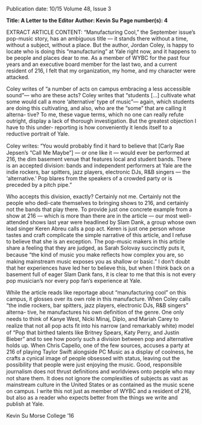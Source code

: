 Publication date: 10/15
Volume 48, Issue 3

**Title: A Letter to the Editor**
**Author: Kevin Su**
**Page number(s): 4**

EXTRACT ARTICLE CONTENT:
“Manufacturing Cool,” the September issue’s pop-music story, has an ambiguous 
title — it stands there without a time, without a subject, without a place. But the 
author, Jordan Coley, is happy to locate who is doing this “manufacturing” at 
Yale right now, and it happens to be people and places dear to me. As a member 
of WYBC for the past four years and an executive board member for the last two, 
and a current resident of 216, I felt that my organization, my home, and my 
character were attacked.

Coley writes of “a number of acts on campus embracing a less accessible 
sound”— who are these acts? Coley writes that “students […] cultivate what 
some would call a more ‘alternative’ type of music”— again, which students are 
doing this cultivating, and also, who are the “some” that are calling it alterna-
tive? To me, these vague terms, which no one can really refute outright, display 
a lack of thorough investigation. But the greatest objection I have to this under-
reporting is how conveniently it lends itself to a reductive portrait of Yale.

Coley writes: “You would probably ﬁnd it hard to believe that [Carly Rae  
Jepsen’s “Call Me Maybe”] — or one like it — would ever be performed at 216, 
the dim basement venue that features local and student bands. There is an 
accepted division: bands and independent performers at Yale are the indie 
rockers, bar spitters, jazz players, electronic DJs, R&B singers — the ‘alternative.’ 
Pop blares from the speakers of a crowded party or is preceded by a pitch pipe.”

Who accepts this division, exactly? Certainly not me. Certainly not the 
people who dedi-cate themselves to bringing shows to 216, and certainly not 
the bands that play there. To provide just one concrete example from a show 
at 216 — which is more than there are in the article — our most well-attended 
shows last year were headlined by Slam Dank, a group whose own lead singer 
Keren Abreu calls a pop act. Keren is just one person whose tastes and craft 
complicate the simple narrative of this article, and I refuse to believe that she 
is an exception. The pop-music makers in this article share a feeling that they 
are judged, as  Sarah Solovay succinctly puts it, because “the kind of music you 
make reﬂects how complex you are, so making mainstream music exposes you 
as shallow or basic.” I don’t doubt that her experiences have led her to believe 
this, but when I think back on a basement full of eager Slam Dank fans, it is 
clear to me that this is not every pop musician’s nor every pop fan’s experience 
at Yale.

While the article reads like reportage about “manufacturing cool” on this 
campus, it glosses over its own role in this manufacture. When Coley calls “the 
indie rockers, bar spitters, jazz players, electronic DJs, R&B singers” alterna-
tive, he manufactures his own deﬁnition of the genre. One only needs to think 
of Kanye West, Nicki Minaj, Diplo, and Mariah Carey to realize that not all 
pop acts ﬁt into his narrow (and remarkably white) model of “Pop that birthed 
talents like Britney Spears, Katy Perry, and Justin Bieber” and to see how poorly 
such a division between pop and alternative holds up. When Chris Capello, 
one of the few sources, accuses a party at 216 of playing Taylor Swift alongside 
PC Music as a display of coolness, he crafts a cynical image of people obsessed 
with status, leaving out the possibility that people were just enjoying the music. 
Good, responsible journalism does not thrust deﬁnitions and worldviews 
onto people who may not share them. It does not ignore the complexities of 
subjects as vast as mainstream culture in the United States or as contained as 
the music scene on campus. I write this not just as member of WYBC and a 
resident of 216, but also as a reader who expects better from the things we write 
and publish at Yale.

Kevin Su
Morse College ’16